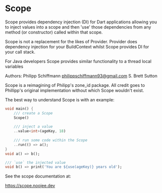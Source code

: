 # Scope

Scope provides dependency injection (DI) for Dart applications
allowing you to inject values into a scope and then 'use' those dependencies from any method (or constructor) called within that scope.

Scope is not a replacement for the likes of Provider. Provider does dependency injection for your BuildContext whilst Scope provides DI for your call stack.

For Java developers Scope provides similar functionality to a thread local variables

Authors: Philipp Schiffmann <philippschiffmann93@gmail.com>
     S. Brett Sutton

Scope is a reimagining of Philipp's zone_id package.
All credit goes to Phillipp's original implementation without which Scope wouldn't exist.


The best way to understand Scope is with an example:

```dart
void main() {
    /// create a Scope
    Scope()
    
    /// inject a value
    ..value<int>(ageKey, 18)
    
    /// run some code within the Scope
    ..run(() => a();
}
void a() => b();

/// `use` the injected value
void b() => print('You are ${use(ageKey)} years old');
```

See the scope documentation at:

https://scope.noojee.dev